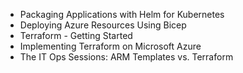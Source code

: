 * Packaging Applications with Helm for Kubernetes
* Deploying Azure Resources Using Bicep
* Terraform - Getting Started
* Implementing Terraform on Microsoft Azure
* The IT Ops Sessions: ARM Templates vs. Terraform